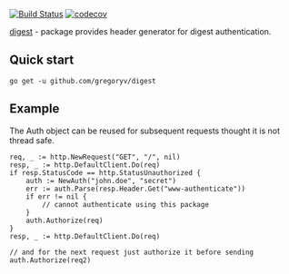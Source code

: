 [![Build Status](https://travis-ci.org/gregoryv/digest.svg?branch=master)](https://travis-ci.org/gregoryv/digest)
[![codecov](https://codecov.io/gh/gregoryv/digest/branch/master/graph/badge.svg)](https://codecov.io/gh/gregoryv/digest)

[digest](https://godoc.org/github.com/gregoryv/digest) - package provides header generator for digest authentication.

## Quick start

    go get -u github.com/gregoryv/digest

## Example

The Auth object can be reused for subsequent requests thought it is
not thread safe.

    req, _ := http.NewRequest("GET", "/", nil)
    resp, _ := http.DefaultClient.Do(req)
    if resp.StatusCode == http.StatusUnauthorized {
        auth := NewAuth("john.doe", "secret")
        err := auth.Parse(resp.Header.Get("www-authenticate"))
        if err != nil {
            // cannot authenticate using this package
        }
        auth.Authorize(req)
    }
    resp, _ := http.DefaultClient.Do(req)

    // and for the next request just authorize it before sending
    auth.Authorize(req2)
